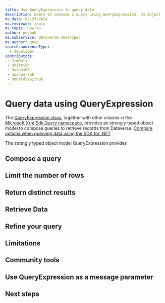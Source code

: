 ```yaml
---
title: Use QueryExpression to query data
description: Learn to compose a query using QueryExpression, an object model that is used in Microsoft Dataverse to compose queries to retrieve data.
ms.date: 02/29/2024
ms.reviewer: jdaly
ms.topic: how-to
author: pnghub
ms.subservice: dataverse-developer
ms.author: gned
search.audienceType: 
  - developer
contributors:
 - JimDaly
 - dmitmikh
 - dasussMS
 - apahwa-lab
 - DonaldlaGithub
---
```

# Query data using QueryExpression
<!-- Does not replace entity-operations-query-data.md -->
<!-- Replaces build-queries-with-queryexpression.md -->

The [QueryExpression class](xref:Microsoft.Xrm.Sdk.Query.QueryExpression), together with other classes in the [Microsoft.Xrm.Sdk.Query namespace](xref:Microsoft.Xrm.Sdk.Query), provides an strongly typed object model to compose queries to retrieve records from Dataverse. [Compare options when querying data using the SDK for .NET](../entity-operations-query-data.md)

The strongly typed object model QueryExpression provides 



## Compose a query

## Limit the number of rows

## Return distinct results

## Retrieve Data

## Refine your query

## Limitations

<!-- Include the things that Query Expression can't do compared to FetchXml -->

## Community tools

## Use QueryExpression as a message parameter

## Next steps
